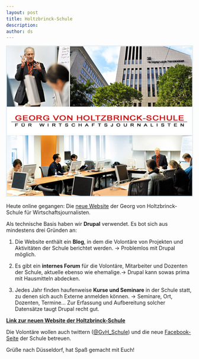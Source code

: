 ```yaml
---
layout: post
title: Holtzbrinck-Schule
description:
author: ds
---
```


![Holtzbrinck-Schule](/content/images/2015/02/gvh_03.jpg)

Heute online gegangen: Die [neue Website](http://www.holtzbrinck-schule.de) der Georg von Holtzbrinck-Schule für Wirtschaftsjournalisten.

Als technische Basis haben wir **Drupal** verwendet. Es bot sich aus mindestens drei Gründen an:

1. Die Website enthält ein **Blog**, in dem die Volontäre von Projekten und Aktivitäten der Schule berichtet werden. → Problemlos mit Drupal möglich.  

2. Es gibt ein **internes Forum** für die Volontäre, Mitarbeiter und Dozenten der Schule, aktuelle ebenso wie ehemalige.→ Drupal kann sowas prima mit Hausmitteln abdecken.  

3. Jedes Jahr finden haufenweise **Kurse und Seminare** in der Schule statt, zu denen sich auch Externe anmelden können. → Seminare, Ort, Dozenten, Termine… Zur Erfassung und Aufbereitung solcher Datensätze taugt Drupal recht gut.

**[Link zur neuen Website der Holtzbrinck-Schule](http://www.holtzbrinck-schule.de)**

Die Volontäre wollen auch twittern ([@GvH_Schule](http://twitter.com/GvH_Schule)) und die neue [Facebook-Seite](http://www.facebook.com/pages/Georg-von-Holtzbrinck-Schule-f%C3%BCr-Wirtschaftsjournalisten/228868083790367) der Schule betreuen.

Grüße nach Düsseldorf, hat Spaß gemacht mit Euch!
